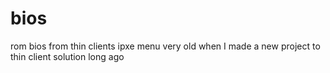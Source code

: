 # bios
rom bios from thin clients
ipxe menu very old when I made a new project to thin client solution long ago
